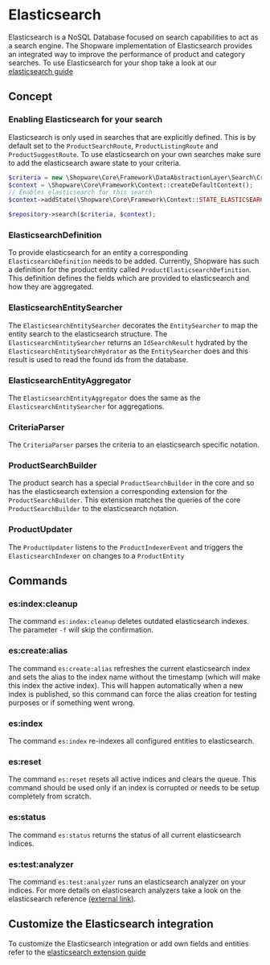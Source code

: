 # Elasticsearch

Elasticsearch is a NoSQL Database focused on search capabilities to act as a search engine.
The Shopware implementation of Elasticsearch provides an integrated way to improve the performance of product and category searches.
To use Elasticsearch for your shop take a look at our [elasticsearch guide](../../guides/hosting/infrastructure/elasticsearch.md)

## Concept

### Enabling Elasticsearch for your search
Elasticsearch is only used in searches that are explicitly defined.
This is by default set to the `ProductSearchRoute`, `ProductListingRoute` and `ProductSuggestRoute`.
To use elasticsearch on your own searches make sure to add the elasticsearch aware state to your criteria.

```php
$criteria = new \Shopware\Core\Framework\DataAbstractionLayer\Search\Criteria();
$context = \Shopware\Core\Framework\Context::createDefaultContext();
// Enables elasticsearch for this search
$context->addState(\Shopware\Core\Framework\Context::STATE_ELASTICSEARCH_AWARE);

$repository->search($criteria, $context);
```

### ElasticsearchDefinition
To provide elasticsearch for an entity a corresponding `ElasticsearchDefinition` needs to be added. Currently, Shopware has such a definition for the product entity called `ProductElasticsearchDefinition`.
This definition defines the fields which are provided to elasticsearch and how they are aggregated.

### ElasticsearchEntitySearcher
The `ElasticsearchEntitySearcher` decorates the `EntitySearcher` to map the entity search to the elasticsearch structure.
The `ElasticsearchEntitySearcher` returns an `IdSearchResult` hydrated by the `ElasticsearchEntitySearchHydrator` as the `EntitySearcher` does and this result is used to read the found ids from the database.

### ElasticsearchEntityAggregator
The `ElasticsearchEntityAggregator` does the same as the `ElasticsearchEntitySearcher` for aggregations.

### CriteriaParser
The `CriteriaParser` parses the criteria to an elasticsearch specific notation.

### ProductSearchBuilder
The product search has a special `ProductSearchBuilder` in the core and so has the elasticsearch extension a corresponding extension for the `ProductSearchBuilder`.
This extension matches the queries of the core `ProductSearchBuilder` to the elasticsearch notation.

### ProductUpdater
The `ProductUpdater` listens to the `ProductIndexerEvent` and triggers the `ElasticsearchIndexer` on changes to a `ProductEntity` 

## Commands

### es:index:cleanup
The command `es:index:cleanup` deletes outdated elasticsearch indexes.
The parameter `-f` will skip the confirmation.

### es:create:alias
The command `es:create:alias` refreshes the current elasticsearch index and sets the alias to the index name without the timestamp (which will make this index the active index).
This will happen automatically when a new index is published, so this command can force the alias creation for testing purposes or if something went wrong.

### es:index
The command `es:index` re-indexes all configured entities to elasticsearch.

### es:reset
The command `es:reset` resets all active indices and clears the queue. This command should be used only if an index is corrupted or needs to be setup completely from scratch.

### es:status
The command `es:status` returns the status of all current elasticsearch indices.

### es:test:analyzer
The command `es:test:analyzer` runs an elasticsearch analyzer on your indices. For more details on elasticsearch analyzers take a look on the elasticsearch reference [(external link)](https://www.elastic.co/guide/en/elasticsearch/reference/current/analysis-analyzers.html).

## Customize the Elasticsearch integration
To customize the Elasticsearch integration or add own fields and entities refer to the [elasticsearch extension guide](../../guides/plugins/plugins/elasticsearch)
